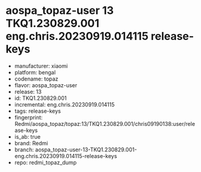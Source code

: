 # aospa_topaz-user 13 TKQ1.230829.001 eng.chris.20230919.014115 release-keys
- manufacturer: xiaomi
- platform: bengal
- codename: topaz
- flavor: aospa_topaz-user
- release: 13
- id: TKQ1.230829.001
- incremental: eng.chris.20230919.014115
- tags: release-keys
- fingerprint: Redmi/aospa_topaz/topaz:13/TKQ1.230829.001/chris09190138:user/release-keys
- is_ab: true
- brand: Redmi
- branch: aospa_topaz-user-13-TKQ1.230829.001-eng.chris.20230919.014115-release-keys
- repo: redmi_topaz_dump
